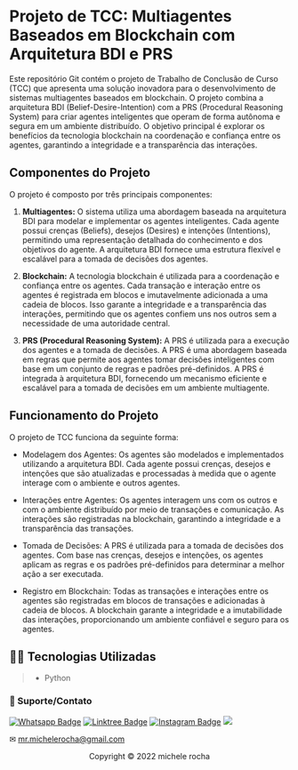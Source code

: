 # Projeto de TCC: Multiagentes Baseados em Blockchain com Arquitetura BDI e PRS 

Este repositório Git contém o projeto de Trabalho de Conclusão de Curso (TCC) que apresenta uma solução inovadora para o desenvolvimento de sistemas multiagentes baseados em blockchain. O projeto combina a arquitetura BDI (Belief-Desire-Intention) com a PRS (Procedural Reasoning System) para criar agentes inteligentes que operam de forma autônoma e segura em um ambiente distribuído. O objetivo principal é explorar os benefícios da tecnologia blockchain na coordenação e confiança entre os agentes, garantindo a integridade e a transparência das interações.

## Componentes do Projeto
O projeto é composto por três principais componentes:

1. **Multiagentes:** O sistema utiliza uma abordagem baseada na arquitetura BDI para modelar e implementar os agentes inteligentes. Cada agente possui crenças (Beliefs), desejos (Desires) e intenções (Intentions), permitindo uma representação detalhada do conhecimento e dos objetivos do agente. A arquitetura BDI fornece uma estrutura flexível e escalável para a tomada de decisões dos agentes.

2. **Blockchain:** A tecnologia blockchain é utilizada para a coordenação e confiança entre os agentes. Cada transação e interação entre os agentes é registrada em blocos e imutavelmente adicionada a uma cadeia de blocos. Isso garante a integridade e a transparência das interações, permitindo que os agentes confiem uns nos outros sem a necessidade de uma autoridade central.

3. **PRS (Procedural Reasoning System):** A PRS é utilizada para a execução dos agentes e a tomada de decisões. A PRS é uma abordagem baseada em regras que permite aos agentes tomar decisões inteligentes com base em um conjunto de regras e padrões pré-definidos. A PRS é integrada à arquitetura BDI, fornecendo um mecanismo eficiente e escalável para a tomada de decisões em um ambiente multiagente.

## Funcionamento do Projeto
O projeto de TCC funciona da seguinte forma:

- Modelagem dos Agentes: Os agentes são modelados e implementados utilizando a arquitetura BDI. Cada agente possui crenças, desejos e intenções que são atualizadas e processadas à medida que o agente interage com o ambiente e outros agentes.

- Interações entre Agentes: Os agentes interagem uns com os outros e com o ambiente distribuído por meio de transações e comunicação. As interações são registradas na blockchain, garantindo a integridade e a transparência das transações.

- Tomada de Decisões: A PRS é utilizada para a tomada de decisões dos agentes. Com base nas crenças, desejos e intenções, os agentes aplicam as regras e os padrões pré-definidos para determinar a melhor ação a ser executada.

- Registro em Blockchain: Todas as transações e interações entre os agentes são registradas em blocos de transações e adicionadas à cadeia de blocos. A blockchain garante a integridade e a imutabilidade das interações, proporcionando um ambiente confiável e seguro para os agentes.

## 👨‍💻 Tecnologias Utilizadas

> - Python


### 🤝 Suporte/Contato

[![Whatsapp Badge](https://img.shields.io/badge/WhatsApp-25D366?style=for-the-badge&logo=whatsapp&logoColor=white)](https://wa.me/5511951864397)
[![Linktree Badge](https://img.shields.io/badge/linktree-39E09B?style=for-the-badge&logo=linktree&logoColor=white)](https://linktr.ee/mrmichelerocha)
[![Instagram Badge](https://img.shields.io/badge/Instagram-E4405F?style=for-the-badge&logo=instagram&logoColor=white)](https://www.instagram.com/mr.michelerocha/?hl=pt-br)
  <a href="https://www.linkedin.com/in/enc-michele-rocha/" target="_blank"><img src="https://img.shields.io/badge/-LinkedIn-%230077B5?style=for-the-badge&logo=linkedin&logoColor=white" target="_blank"></a>  

✉ mr.michelerocha@gmail.com
<p align="center">Copyright © 2022 michele rocha</p>
